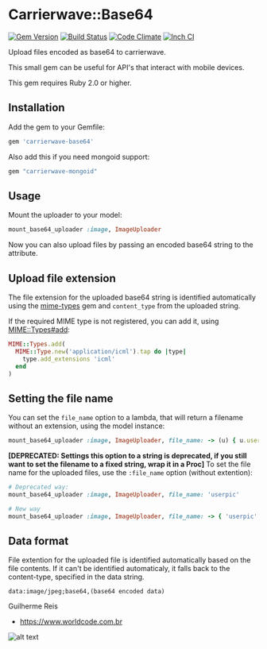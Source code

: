 # Carrierwave::Base64

[![Gem Version](https://badge.fury.io/rb/carrierwave-base64.svg)](http://badge.fury.io/rb/carrierwave-base64)
[![Build Status](https://travis-ci.org/y9v/carrierwave-base64.svg?branch=master)](https://travis-ci.org/y9v/carrierwave-base64)
[![Code Climate](https://codeclimate.com/github/y9v/carrierwave-base64/badges/gpa.svg)](https://codeclimate.com/github/y9v/carrierwave-base64)
[![Inch CI](https://inch-ci.org/github/y9v/carrierwave-base64.svg?branch=master)](https://inch-ci.org/github/y9v/carrierwave-base64)

Upload files encoded as base64 to carrierwave.

This small gem can be useful for API's that interact with mobile devices.

This gem requires Ruby 2.0 or higher.

## Installation

Add the gem to your Gemfile:

```ruby
gem 'carrierwave-base64'
```

Also add this if you need mongoid support:

```ruby
gem "carrierwave-mongoid"
```

## Usage

Mount the uploader to your model:

```ruby
mount_base64_uploader :image, ImageUploader
```

Now you can also upload files by passing an encoded base64 string to the attribute.

## Upload file extension

The file extension for the uploaded base64 string is identified automatically using the [mime-types](https://github.com/mime-types/ruby-mime-types/) gem and `content_type` from the uploaded string.

If the required MIME type is not registered, you can add it, using [MIME::Types#add](http://www.rubydoc.info/gems/mime-types/MIME/Types#add-class_method):

```ruby
MIME::Types.add(
  MIME::Type.new('application/icml').tap do |type|
    type.add_extensions 'icml'
  end
)
```

## Setting the file name

You can set the `file_name` option to a lambda, that will return a filename without an extension, using the model instance:

```ruby
mount_base64_uploader :image, ImageUploader, file_name: -> (u) { u.username }
```

**[DEPRECATED: Settings this option to a string is deprecated, if you still want to set the filename to a fixed string, wrap it in a Proc]** To set the file name for the uploaded files, use the `:file_name` option (without extention):

```ruby
# Deprecated way:
mount_base64_uploader :image, ImageUploader, file_name: 'userpic'

# New way
mount_base64_uploader :image, ImageUploader, file_name: -> { 'userpic' }
```

## Data format

File extention for the uploaded file is identified automatically based on the file contents. If it can't be identified automaticaly, it falls back to the content-type, specified in the data string.

```
data:image/jpeg;base64,(base64 encoded data)
```

Guilherme Reis

* https://www.worldcode.com.br

![alt text](https://res.cloudinary.com/dgxdamqhe/image/upload/v1545168182/logo_wc_png_irc4l2.png)
